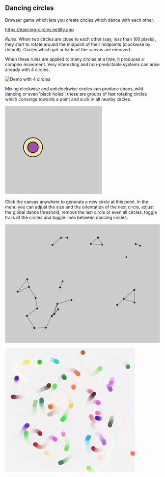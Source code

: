 ## Dancing circles

Browser game which lets you create circles which dance with each other.

https://dancing-circles.netlify.app

_Rules._ When two circles are close to each other (say, less than 100 pixels), they start to rotate around the midpoint of their midpoints (clockwise by default). Circles which get outside of the canvas are removed.

When these rules are applied to many circles at a time, it produces a complex movement. Very interesting and non-predictable systems can arise already with 4 circles.

![Demo with 4 circles](./img/demo1.gif)

Mixing clockwise and anticlockwise circles can produce chaos, wild dancing or even 'black holes': these are groups of fast rotating circles which converge towards a point and suck in all nearby circles.

![Demo of black hole](./img/demo2.gif)

Click the canvas anywhere to generate a new circle at this point. In the menu you can adjust the size and the orientation of the next circle, adjust the global dance threshold, remove the last circle or even all circles, toggle trails of the circles and toggle lines between dancing circles.

![Demo of lines](./img/demo3.gif)

![Demo of trails](./img/demo4.gif)
